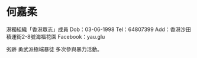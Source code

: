# 何嘉柔

港獨組織「香港眾志」成員
Dob：03-06-1998
Tel：64807399
Add：香港沙田積運街2-8號海福花園
Facebook：yau.glu

劣跡
勇武派極端暴徒
多次參與暴力活動。
